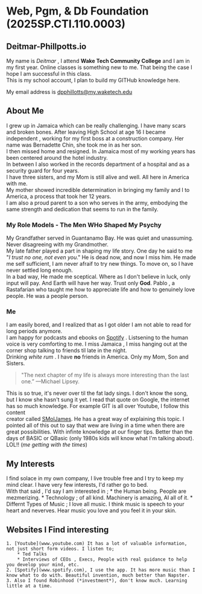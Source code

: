 # Web, Pgm, & Db Foundation (2025SP.CTI.110.0003) #
## Deitmar-Phillpotts.io ##
 

My name is *Deitmar* , I attend **Wake Tech Community College** and I am in my first year.  Online classes is something new to me. That being the case I hope I am successful in this class.  
This is my school account, I plan to build my GITHub knowledge here.
 
My email address is dpphillotts@my.waketech.edu

## About Me
  I grew up in Jamaica which can be really challenging.  I have many scars and broken bones.
After leaving High School at age 16 I became independent , working for my first boss at a construction company. Her name was Bernadette Chin, she took me in as her son.   
I then missed home and resigned. In Jamaica most of my working years has been centered around the hotel industry.   
In between I also worked in the records department of a hospital and as a security guard for four years.  
I have three sisters, and my Mom is still alive and well. All here in America with me.  
My mother showed incredible determination in bringing my family and I to America, a process that took her 12 years.  
I am also a proud parent to a son who serves in the army, embodying the same strength and dedication that seems to run in the family.  

 ### My Role Models - The Men WHo Shaped My Psychy
 
  My Grandfather served in Guantanamo Bay. He was quiet and unassuming. Never disagreeing with my Grandmother.  
My late father played a part in shaping my life story. One day he said to me "*I trust no one, not even you*." He is dead now, and now I miss him.
He made me self sufficient, I am never afraif to try new things. To move on, so I have never settled long enough.  
In a bad way, He made me sceptical. Where as I don't believe in luck, only input will pay. And Earth will have her way. Trust only **God**.
Pablo , a Rastafarian who taught me how to appreciate life and how to genuinely love people. He was a people person.

### Me
  I am easily bored, and I realized that as I got older I am not able to read for long periods anymore.  
I am happy for podcasts and ebooks on [Spotify](www.spotify.com) . Listsening to the human voice is very comforting to me.
I miss Jamaica , I miss hanging out at the corner shop talking to friends til late in the night.  
Drinking *white rum* . I have **no** friends in America. Only my Mom, Son and Sisters.

> "The next chapter of my life is always more interesting than the last one.” —Michael Lipsey.


This is so true, it's never over til the fat lady sings. I don't know the song, but I know she hasn't sung it yet.
I read that quote on Google, the internet has so much knowledge. For example GIT is all over Youtube, I follow this content   
creator called [SMolJames](https://www.youtube.com/watch?v=Eb3lOiukwAQ). He has a great way of explaining this topic.
I pointed all of this out to say that wew are living in a time when there are great possibilities. With infinte knowledge at our finger tips.
Better than the days of BASIC or QBasic (only 1980s kids will know what I'm talking about).
LOL!! (*me getting with the times*)

## My Interests
I find solace in my own company, I live trouble free and I try to keep my mind clear. I have very few interests, I'd rather go to bed.  
With that said , I'd say I am interested in ;
    * the Human being. People are mezmerizing.
    * Technology ; of all kind. Machinery is amazing, AI all of it.
    * Differnt Types of Music ; I love all music. I think music is speech to your heart and neverves. Hear music you love and you feel it in your skin.

## Websites I Find interesting
    1. [Youtube](www.youtube.com) It has a lot of valuable information, not just short form videos. I listen to;
        * Ted Talks
        * Interviews of CEOs , Execs, People with real guidance to help you develop your mind, etc.
    2. [Spotify](www.spotify.com), I use the app. It has more music than I know what to do with. Beautiful invention, much better than Napster.
    3. Also I found Robinhood (*investment*), don't know much. Learning little at a time. 
